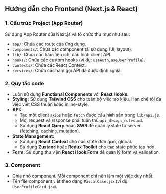 ## Hướng dẫn cho Frontend (Next.js & React)

### 1. Cấu trúc Project (App Router)

Sử dụng App Router của Next.js và tổ chức thư mục như sau:
* `app/`: Chứa các route của ứng dụng.
* `components/`: Chứa các component tái sử dụng (UI, layout).
* `lib/`: Chứa các hàm tiện ích, cấu hình client API.
* `hooks/`: Chứa các custom hooks (ví dụ: `useAuth`, `useUserProfile`).
* `contexts/`: Chứa các React Context.
* `services/`: Chứa các hàm gọi API đã được định nghĩa.

### 2. Quy tắc code

* Luôn sử dụng **Functional Components** với **React Hooks**.
* **Styling:** Sử dụng **Tailwind CSS** cho toàn bộ việc tạo kiểu. Hạn chế tối đa việc viết CSS thuần hoặc inline-style.
* **API:**
    * Tạo một client `axios` hoặc `fetch` được cấu hình sẵn trong `lib/api.js`.
    * Mọi request và response phải tuân thủ `api_design_rules.md`.
    * Sử dụng **React Query** hoặc **SWR** để quản lý state từ server (fetching, caching, mutation).
* **State Management:**
    * Sử dụng **React Context** cho các state đơn giản, global.
    * Sử dụng **Zustand** hoặc **Redux Toolkit** cho các state phức tạp hơn.
* **Form:** Sử dụng thư viện **React Hook Form** để quản lý form và validation.

### 3. Component

* Chia nhỏ component. Mỗi component chỉ nên làm một việc duy nhất.
* Tên file component viết theo dạng `PascalCase.jsx` (ví dụ `UserProfileCard.jsx`).